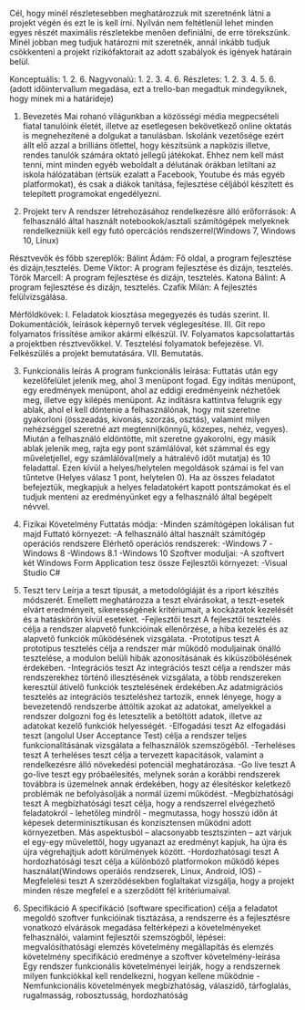 ﻿Cél, hogy minél részletesebben meghatározzuk mit szeretnénk látni a projekt végén és ezt le is kell írni. 
Nyílván nem feltétlenül lehet minden egyes részét maximális részletekbe menően definiálni, de erre törekszünk. 
Minél jobban meg tudjuk határozni mit szeretnék, annál inkább tudjuk csökkenteni a 
projekt rizikófaktorait az adott szabályok és igények határain belül.

Konceptuális: 1. 2. 6.
Nagyvonalú: 1. 2. 3. 4. 6.
Részletes: 1. 2. 3. 4. 5. 6. (adott időintervallum megadása, ezt a trello-ban megadtuk mindegyiknek, hogy minek mi a határideje)

1. Bevezetés
Mai rohanó világunkban a közösségi média megpecsételi fiatal tanulóink életét, illetve az esetlegesen bekövetkező online oktatás is megnehezítené a dolgukat a tanulásban.
Iskolánk vezetősége ezért állt elő azzal a brilliáns ötlettel, hogy készítsünk a napközis illetve, rendes tanulók számára oktató
jellegű játékokat. Ehhez nem kell mást tenni, mint minden egyéb weboldalt
a délutának órákban letiltani az iskola hálózatában (értsük ezalatt a Facebook, Youtube és más egyéb platformokat), és csak a diákok tanítása, fejlesztése céljából készített és telepített programokat engedélyezni.

2. Projekt terv
A rendszer létrehozásához rendelkezésre álló erőforrások: A felhasználó által
használt notebookok/asztali számítógépek melyeknek rendelkezniük kell egy futó
opercációs rendszerrel(Windows 7, Windows 10, Linux)

Résztvevők és főbb szereplők:
	Bálint Ádám: Fő oldal, a program fejlesztése és dizájn,tesztelés.
	Deme Viktor: A program fejlesztése és dizájn, tesztelés.
	Török Marcell: A program fejlesztése és dizájn, tesztelés.
	Katona Bálint: A program fejlesztése és dizájn, tesztelés.
	Czafik Milán: A fejlesztés felülvizsgálása.

Mérföldkövek:
I.    Feladatok kiosztása megegyezés és tudás szerint.
II.   Dokumentációk, leírások képernyő tervek véglegesítése.
III.  Git repo folyamatos frissítése amikor akármi elkészül.
IV.   Folyamatos kapcsolattartás a projektben résztvevőkkel.
V.    Tesztelési folyamatok befejezése.
VI.   Felkészülés a projekt bemutatására.
VII.  Bemutatás.

3. Funkcionális leírás
A program funkcionális leírása:
Futtatás után egy kezelőfelület jelenik meg, ahol 3 menüpont fogad. Egy indítás menüpont, egy eredmények
menüpont, ahol az eddigi eredményeink nézhetőek meg, illetve egy kilépés menüpont. Az indításra kattintva
felugrik egy ablak, ahol el kell döntenie a felhasználónak, hogy mit szeretne gyakorloni
(összeadás, kivonás, szorzás, osztás), valamint milyen nehézséggel szeretné azt megtenni(könnyű, közepes, nehéz, vegyes).
Miután a felhasználó eldöntötte, mit szeretne gyakorolni, egy másik ablak jelenik meg, rajta egy pont számlálóval, két számmal és egy
műveletjellel, egy számlálóval(mely a hátralévő időt mutatja) és 10 feladattal.
Ezen kívül a helyes/helytelen megoldások számai is fel van tűntetve (Helyes válasz 1 pont, helytelen 0).
Ha az összes feladatot befejeztük, megkapjuk a helyes feladatokért kapott pontszámokat
és el tudjuk menteni az eredményünket egy a felhasználó által begépelt névvel.

4. Fizikai Követelmény
Futtatás módja:
	-Minden számítógépen lokálisan fut majd
Futtató környezet:
	-A felhasználó által használt számítógép operációs rendszere
Elérhető operációs rendszerek:
	-Windows 7
	-Windows 8
	-Windows 8.1
	-Windows 10
Szoftver moduljai:
	-A szoftvert két Windows Form Application tesz össze
Fejlesztői környezet:
	-Visual Studio C#

5. Teszt terv
	 Leírja a teszt típusát, a metodológiáját és a riport készítés módszerét. 
	 Emellett meghatározza a teszt elvárásokat, a teszt-esetek elvárt eredményeit, 
	 sikerességének kritériumait, a kockázatok kezelését és a hatáskörön kívül eseteket.
	-Fejlesztői teszt
	 	A fejlesztői tesztelés célja a rendszer alapvető funkcióinak ellenőrzése, a hiba
	 	kezelés és az alapvető funkciók működésének vizsgálata.
	-Prototípus teszt
	 	A prototípus tesztelés célja a rendszer már működő moduljainak önálló tesztelése, 
	 	a modulon belüli hibák azonosításának és kiküszöbölésének érdekében.
	-Integrációs teszt
	 	Az integrációs teszt célja a rendszer más rendszerekhez történő illesztésének vizsgálata, 
	 	a több rendszereken keresztül átívelő funkciók tesztelésének érdekében.Az adatmigrációs 
	 	tesztelés az integrációs teszteléshez tartozik, ennek lényege, hogy a bevezetendő rendszerbe 
	 	áttöltik azokat az adatokat, amelyekkel a rendszer dolgozni fog és letesztelik a betöltött adatok, 
	 	illetve az adatokat kezelő funkciók helyességét.
	-Elfogadási teszt
	 	Az elfogadási teszt (angolul User Acceptance Test) célja a rendszer teljes funkcionalitásának 
	 	vizsgálata a felhasználók szemszögéből.
	-Terheléses teszt
	 	A terheléses teszt célja a tervezett kapacitások, valamint a rendelkezésre álló növekedési potenciál meghatározása.
	-Go live teszt
	 	A go-live teszt egy próbaélesítés, melynek során a korábbi rendszerek továbbra is üzemelnek annak érdekében, 
	 	hogy az élesítéskor keletkező problémák ne befolyásolják a normál üzemi működést.
	-Megbízhatósági teszt
	 	A megbízhatósági teszt célja, hogy a rendszerrel elvégezhető feladatokról - lehetőleg mindről -
	 	megmutassa, hogy hosszú időn át képesek determinisztikusan és konzisztensen működni adott
	 	környezetben. Más aspektusból – alacsonyabb tesztszinten – azt várjuk el egy-egy művelettől, hogy
 	 	ugyanazt az eredményt kapjuk, ha újra és újra végrehajtjuk adott körülmények között.
	-Hordozhatósagi teszt
	 	A hordozhatósági teszt célja a különböző platformokon működő képes használat(Windows operáiós rendzserek, Linux, Android, IOS)
	-Megfelelési teszt
	 	A szerződésekben foglaltakat vizsgálja, hogy a projekt minden része megfelel e a szerződött fél kritériumaival.

6. Specifikáció
	A specifikáció (software specification) célja a feladatot megoldó szoftver funkcióinak tisztázása, a rendszerre és a fejlesztésre
	vonatkozó elvárások megadása feltérképezi a követelményeket felhasználói, valamint fejlesztői szemszögből, lépései:
	megvalósíthatósági elemzés
	követelmény megállapítás és elemzés
	követelmény specifikáció
	eredménye a szoftver követelmény-leírása 
	Egy rendszer funkcionális követelményei leírják, hogy a rendszernek milyen funkciókkal kell rendelkezni, hogyan kellene működnie 
	-Nemfunkcionális követelmények
	megbízhatóság, válaszidő, tárfoglalás, rugalmasság, robosztusság, hordozhatóság
